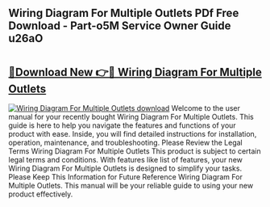 ## Wiring Diagram For Multiple Outlets PDf Free Download - Part-o5M Service Owner Guide u26aO

# <h2><a href="http://dfrbs8.blite.top/?on=Wiring+Diagram+For+Multiple+Outlets">🔗Download New 👉🔴 Wiring Diagram For Multiple Outlets</a></h2>

[![Wiring Diagram For Multiple Outlets download](https://i.imgur.com/lujVjoI.png)](http://dfrbs8.blite.top/?on=Wiring+Diagram+For+Multiple+Outlets)
Welcome to the user manual for your recently bought Wiring Diagram For Multiple Outlets. This guide is here to help you navigate the features and functions of your product with ease. Inside, you will find detailed instructions for installation, operation, maintenance, and troubleshooting. Please Review the Legal Terms Wiring Diagram For Multiple Outlets This product is subject to certain legal terms and conditions. With features like list of features, your new Wiring Diagram For Multiple Outlets is designed to simplify your tasks. Please Keep This Information for Future Reference Wiring Diagram For Multiple Outlets. This manual will be your reliable guide to using your new product effectively.
